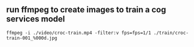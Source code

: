 ## run ffmpeg to create images to train a cog services model


```
ffmpeg -i ./video/croc-train.mp4 -filter:v fps=fps=1/1 ./train/croc-train-001_%000d.jpg
```
